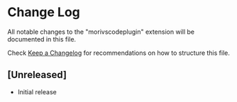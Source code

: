 # Change Log
All notable changes to the "morivscodeplugin" extension will be documented in this file.

Check [Keep a Changelog](http://keepachangelog.com/) for recommendations on how to structure this file.

## [Unreleased]
- Initial release
